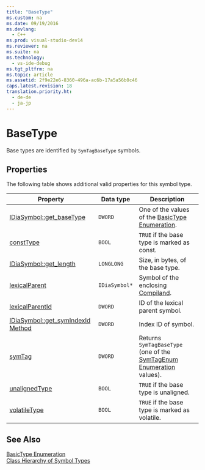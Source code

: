 ```yaml
---
title: "BaseType"
ms.custom: na
ms.date: 09/19/2016
ms.devlang: 
  - C++
ms.prod: visual-studio-dev14
ms.reviewer: na
ms.suite: na
ms.technology: 
  - vs-ide-debug
ms.tgt_pltfrm: na
ms.topic: article
ms.assetid: 2f9e22e6-8360-496a-ac6b-17a5a56b0c46
caps.latest.revision: 18
translation.priority.ht: 
  - de-de
  - ja-jp
---
```

# BaseType
Base types are identified by `SymTagBaseType` symbols.  
  
## Properties  
 The following table shows additional valid properties for this symbol type.  
  
|Property|Data type|Description|  
|--------------|---------------|-----------------|  
|[IDiaSymbol::get_baseType](../vs140/IDiaSymbol--get_baseType.md)|`DWORD`|One of the values of the [BasicType Enumeration](../vs140/BasicType.md).|  
|[constType](../vs140/IDiaSymbol--get_constType.md)|`BOOL`|`TRUE` if the base type is marked as const.|  
|[IDiaSymbol::get_length](../vs140/IDiaSymbol--get_length.md)|`LONGLONG`|Size, in bytes, of the base type.|  
|[lexicalParent](../vs140/IDiaSymbol--get_lexicalParent.md)|`IDiaSymbol*`|Symbol of the enclosing [Compiland](../vs140/Compiland.md).|  
|[lexicalParentId](../vs140/IDiaSymbol--get_lexicalParentId.md)|`DWORD`|ID of the lexical parent symbol.|  
|[IDiaSymbol::get_symIndexId Method](../vs140/IDiaSymbol--get_symIndexId.md)|`DWORD`|Index ID of symbol.|  
|[symTag](../vs140/IDiaSymbol--get_symTag.md)|`DWORD`|Returns `SymTagBaseType` (one of the [SymTagEnum Enumeration](../vs140/SymTagEnum.md) values).|  
|[unalignedType](../vs140/IDiaSymbol--get_unalignedType.md)|`BOOL`|`TRUE` if the base type is unaligned.|  
|[volatileType](../vs140/IDiaSymbol--get_volatileType.md)|`BOOL`|`TRUE` if the base type is marked as volatile.|  
  
## See Also  
 [BasicType Enumeration](../vs140/BasicType.md)   
 [Class Hierarchy of Symbol Types](../vs140/Class-Hierarchy-of-Symbol-Types.md)